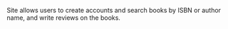 Site allows users to create accounts and search books
by ISBN or author name, and write reviews on the books.
